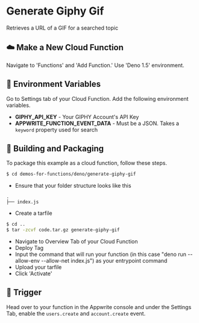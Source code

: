 # Generate Giphy Gif
Retrieves a URL of a GIF for a searched topic

## ☁️ Make a New Cloud Function
Navigate to 'Functions' and 'Add Function.'
Use 'Deno 1.5' environment.

## 📝 Environment Variables
Go to Settings tab of your Cloud Function. Add the following environment variables.

* **GIPHY_API_KEY** - Your GIPHY Account's API Key
* **APPWRITE_FUNCTION_EVENT_DATA** - Must be a JSON. Takes a ```keyword``` property used for search

## 🚀 Building and Packaging
To package this example as a cloud function, follow these steps.

```bash
$ cd demos-for-functions/deno/generate-giphy-gif
```

* Ensure that your folder structure looks like this
```
.
├── index.js
```
* Create a tarfile

```bash
$ cd ..
$ tar -zcvf code.tar.gz generate-giphy-gif
```

* Navigate to Overview Tab of your Cloud Function
* Deploy Tag
* Input the command that will run your function (in this case "deno run --allow-env --allow-net index.js") as your entrypoint command
* Upload your tarfile
* Click 'Activate'

## 🎯 Trigger
Head over to your function in the Appwrite console and under the Settings Tab, enable the `users.create` and `account.create` event.
